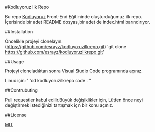 #Kodluyoruz Ilk Repo

Bu repo [Kodluyoruz](https:/www.kodluyoruz.org) Front-End Eğitiminde oluşturduğumuz ilk repo. İçerisinde bir adet README dosyası,bir adet de index.html barındırıyor.

##Installation

Öncelikle projeyi clonelayın.(https://github.com/esrayz/kodluyoruzilkrepo.git)
'git clone https://github.com/esrayz/kodluyoruzilkrepo.git'

##Usage

Projeyi cloneladıktan sonra Visual Studio Code programında açınız.

Linux için:
'''cd kodluyoruzilkrepo
code .'''

##Contrubuting

Pull requestler kabul edilir.Büyük değişiklikler için, Lütfen önce neyi değiştirmek istediğinizi tartışmak için bir konu açınız.

##License

[MIT](https://choosealicense.com/licenses/mit/)
